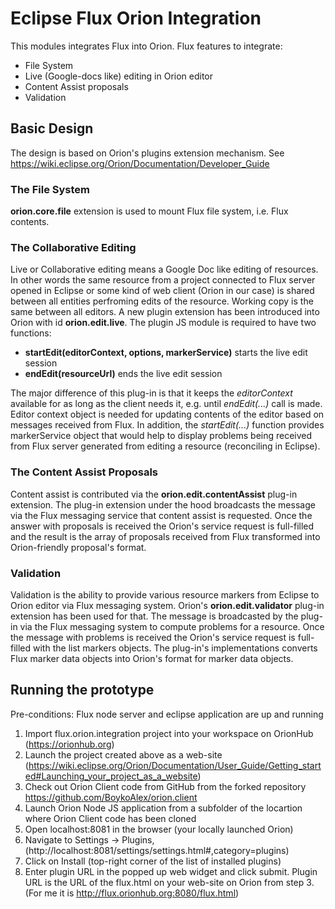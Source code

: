 # Eclipse Flux Orion Integration

  This modules integrates Flux into Orion. Flux features to integrate:
  * File System
  * Live (Google-docs like) editing in Orion editor
  * Content Assist proposals
  * Validation

## Basic Design

The design is based on Orion's plugins extension mechanism. See https://wiki.eclipse.org/Orion/Documentation/Developer_Guide

### The File System

**orion.core.file** extension is used to mount Flux file system, i.e. Flux contents.

### The Collaborative Editing
Live or Collaborative editing means a Google Doc like editing of resources. In other words the same resource from a project connected to Flux server opened in Eclipse or some kind of web client (Orion in our case) is shared between all entities perfroming edits of the resource. Working copy is the same between all editors.
A new plugin extension has been introduced into Orion with id **orion.edit.live**. The plugin JS module is required to have two functions:

*	__startEdit(editorContext, options, markerService)__ starts the live edit session
*	__endEdit(resourceUrl)__ ends the live edit session

The major difference of this plug-in is that it keeps the *editorContext* available for as long as the client needs it, e.g. until *endEdit(...)* call is made. Editor context object is needed for updating contents of the editor based on messages received from Flux.
In addition, the *startEdit(...)* function provides markerService object that would help to display problems being received from Flux server generated from editing a resource (reconciling in Eclipse).


### The Content Assist Proposals
Content assist is contributed via the **orion.edit.contentAssist** plug-in extension. The plug-in extension under the hood broadcasts the message via the Flux messaging service that content assist is requested. Once the answer with proposals is received the Orion's service request is full-filled and the result is the array of proposals received from Flux transformed into Orion-friendly proposal's format. 


### Validation
Validation is the ability to provide various resource markers from Eclipse to Orion editor via Flux messaging system.
Orion's **orion.edit.validator** plug-in extension has been used for that. The message is broadcasted by the plug-in via the Flux messaging system to compute problems for a resource. Once the message with problems is received the Orion's service request is full-filled with the list markers objects. The plug-in's implementations converts Flux marker data objects into Orion's format for marker data objects.

 
## Running the prototype

Pre-conditions: Flux node server and eclipse application are up and running
	
1. Import flux.orion.integration project into your workspace on OrionHub (https://orionhub.org)
2. Launch the project created above as a web-site (https://wiki.eclipse.org/Orion/Documentation/User_Guide/Getting_started#Launching_your_project_as_a_website)
3. Check out Orion Client code from GitHub from the forked repository https://github.com/BoykoAlex/orion.client 
3. Launch Orion Node JS application from a subfolder of the locartion where Orion Client code has been cloned
4. Open localhost:8081 in the browser (your locally launched Orion)
5. Navigate to Settings -> Plugins, (http://localhost:8081/settings/settings.html#,category=plugins)
6. Click on Install (top-right corner of the list of installed plugins)
7. Enter plugin URL in the popped up web widget and click submit. Plugin URL is the URL of the flux.html on your web-site on Orion from step 3. (For me it is http://flux.orionhub.org:8080/flux.html)
  

